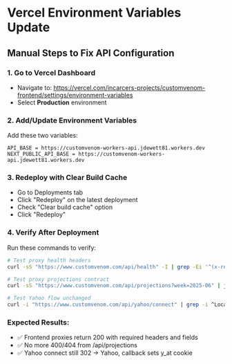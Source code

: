 # Vercel Environment Variables Update

## Manual Steps to Fix API Configuration

### 1. Go to Vercel Dashboard

- Navigate to: https://vercel.com/incarcers-projects/customvenom-frontend/settings/environment-variables
- Select **Production** environment

### 2. Add/Update Environment Variables

Add these two variables:

```
API_BASE = https://customvenom-workers-api.jdewett81.workers.dev
NEXT_PUBLIC_API_BASE = https://customvenom-workers-api.jdewett81.workers.dev
```

### 3. Redeploy with Clear Build Cache

- Go to Deployments tab
- Click "Redeploy" on the latest deployment
- Check "Clear build cache" option
- Click "Redeploy"

### 4. Verify After Deployment

Run these commands to verify:

```bash
# Test proxy health headers
curl -sS "https://www.customvenom.com/api/health" -I | grep -Ei '^(x-request-id|access-control-allow-origin|cache-control)'

# Test proxy projections contract
curl -sS "https://www.customvenom.com/api/projections?week=2025-06" | jq -e '(.schema_version|length>0) and (.last_refresh|length>0)'

# Test Yahoo flow unchanged
curl -i "https://www.customvenom.com/api/yahoo/connect" | grep -i ^Location
```

### Expected Results:

- ✅ Frontend proxies return 200 with required headers and fields
- ✅ No more 400/404 from /api/projections
- ✅ Yahoo connect still 302 → Yahoo, callback sets y_at cookie

